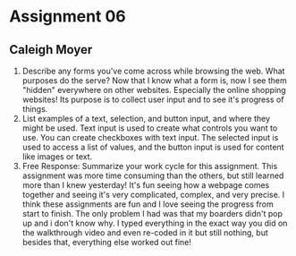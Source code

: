 # Assignment 06
## Caleigh Moyer

1. Describe any forms you've come across while browsing the web. What purposes do the serve?
Now that I know what a form is, now I see them "hidden" everywhere on other websites. Especially the online shopping websites! Its purpose is to collect user input and to see it's progress of things.
2. List examples of a text, selection, and button input, and where they might be used.
Text input is used to create what controls you want to use. You can create checkboxes with text input. The selected input is used to access a list of values, and the button input is used for content like images or text.
3. Free Response: Summarize your work cycle for this assignment.
This assignment was more time consuming than the others, but still learned more than I knew yesterday! It's fun seeing how a webpage comes together and seeing it's very complicated, complex, and very precise. I think these assignments are fun and I love seeing the progress from start to finish. The only problem I had was that my boarders didn't pop up and i don't know why. I typed everything in the exact way you did on the walkthrough video and even re-coded in it but still nothing, but besides that, everything else worked out fine!
